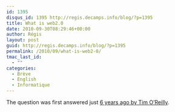 ```yaml
---
id: 1395
disqus_id: 1395 http://regis.decamps.info/blog/?p=1395
title: What is web2.0
date: 2010-09-30T08:29:46+00:00
author: Régis
layout: post
guid: http://regis.decamps.info/blog/?p=1395
permalink: /2010/09/what-is-web2-0/
tmac_last_id:
  - ""
categories:
  - Brève
  - English
  - Informatique
---
```

The question was first answered just [6 years ago by Tim O’Reilly](http://oreilly.com/web2/archive/what-is-web-20.html).
